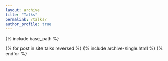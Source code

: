 ```yaml
---
layout: archive
title: "Talks"
permalink: /talks/
author_profile: true
---
```


{% include base_path %}

{% for post in site.talks reversed %}
  {% include archive-single.html %}
{% endfor %}
